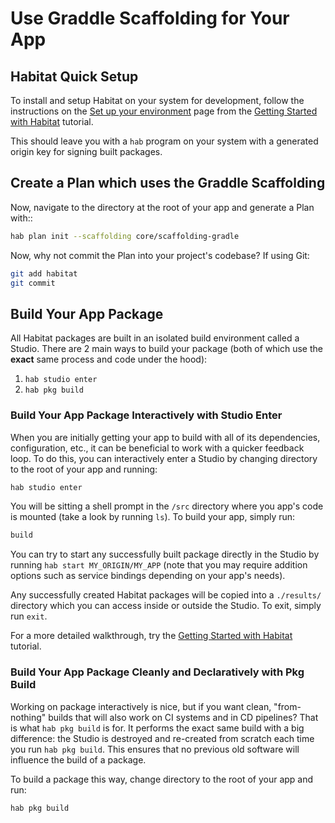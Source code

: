 # Use Graddle Scaffolding for Your App

## Habitat Quick Setup

To install and setup Habitat on your system for development, follow the instructions on the [Set up your environment][hab_setup] page from the [Getting Started with Habitat][tutorial] tutorial.

This should leave you with a `hab` program on your system with a generated origin key for signing built packages.

## Create a Plan which uses the Graddle Scaffolding

Now, navigate to the directory at the root of your app and generate a Plan with::

```sh
hab plan init --scaffolding core/scaffolding-gradle
```

Now, why not commit the Plan into your project's codebase? If using Git:

```sh
git add habitat
git commit
```

## Build Your App Package

All Habitat packages are built in an isolated build environment called a Studio. There are 2 main ways to build your package (both of which use the **exact** same process and code under the hood):

1. `hab studio enter`
2. `hab pkg build`

### Build Your App Package Interactively with Studio Enter

When you are initially getting your app to build with all of its dependencies, configuration, etc., it can be beneficial to work with a quicker feedback loop. To do this, you can interactively enter a Studio by changing directory to the root of your app and running:

```sh
hab studio enter
```

You will be sitting a shell prompt in the `/src` directory where you app's code is mounted (take a look by running `ls`). To build your app, simply run:

```sh
build
```

You can try to start any successfully built package directly in the Studio by running `hab start MY_ORIGIN/MY_APP` (note that you may require addition options such as service bindings depending on your app's needs).

Any successfully created Habitat packages will be copied into a `./results/` directory which you can access inside or outside the Studio. To exit, simply run `exit`.

For a more detailed walkthrough, try the [Getting Started with Habitat][tutorial] tutorial.

### Build Your App Package Cleanly and Declaratively with Pkg Build

Working on package interactively is nice, but if you want clean, "from-nothing" builds that will also work on CI systems and in CD pipelines? That is what `hab pkg build` is for. It performs the exact same build with a big difference: the Studio is destroyed and re-created from scratch each time you run `hab pkg build`. This ensures that no previous old software will influence the build of a package.

To build a package this way, change directory to the root of your app and run:

```sh
hab pkg build
```

[hab_setup]: https://www.habitat.sh/tutorials/getting-started/mac/setup-environment/
[tutorial]: https://www.habitat.sh/tutorials/
